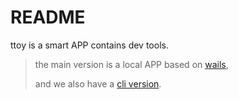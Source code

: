 # README

ttoy is a smart APP contains dev tools.

> the main version is a local APP based on [wails](https://wails.io/),
>
> and we also have a [cli version](cmd/ttoy/README.md).
